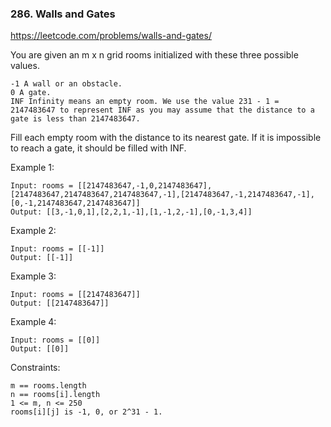 ### 286. Walls and Gates

https://leetcode.com/problems/walls-and-gates/


You are given an m x n grid rooms initialized with these three possible values.

    -1 A wall or an obstacle.
    0 A gate.
    INF Infinity means an empty room. We use the value 231 - 1 = 2147483647 to represent INF as you may assume that the distance to a gate is less than 2147483647.
Fill each empty room with the distance to its nearest gate. If it is impossible to reach a gate, it should be filled with INF.



Example 1:


    Input: rooms = [[2147483647,-1,0,2147483647],[2147483647,2147483647,2147483647,-1],[2147483647,-1,2147483647,-1],[0,-1,2147483647,2147483647]]
    Output: [[3,-1,0,1],[2,2,1,-1],[1,-1,2,-1],[0,-1,3,4]]
Example 2:

    Input: rooms = [[-1]]
    Output: [[-1]]
Example 3:

    Input: rooms = [[2147483647]]
    Output: [[2147483647]]
Example 4:

    Input: rooms = [[0]]
    Output: [[0]]


Constraints:

    m == rooms.length
    n == rooms[i].length
    1 <= m, n <= 250
    rooms[i][j] is -1, 0, or 2^31 - 1.